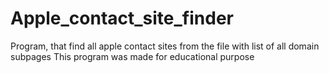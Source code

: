 # Apple_contact_site_finder
Program, that find all apple contact sites from the file with list of all domain subpages
This program was made for educational purpose
